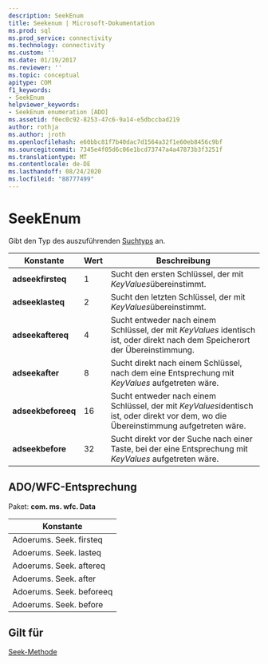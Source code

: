 ```yaml
---
description: SeekEnum
title: Seekenum | Microsoft-Dokumentation
ms.prod: sql
ms.prod_service: connectivity
ms.technology: connectivity
ms.custom: ''
ms.date: 01/19/2017
ms.reviewer: ''
ms.topic: conceptual
apitype: COM
f1_keywords:
- SeekEnum
helpviewer_keywords:
- SeekEnum enumeration [ADO]
ms.assetid: f0ec0c92-8253-47c6-9a14-e5dbccbad219
author: rothja
ms.author: jroth
ms.openlocfilehash: e60bbc81f7b40dac7d1564a32f1e60eb8456c9bf
ms.sourcegitcommit: 7345e4f05d6c06e1bcd73747a4a47873b3f3251f
ms.translationtype: MT
ms.contentlocale: de-DE
ms.lasthandoff: 08/24/2020
ms.locfileid: "88777499"
---
```

# <a name="seekenum"></a>SeekEnum
Gibt den Typ des auszuführenden [Suchtyps](./seek-method.md) an.  
  
|Konstante|Wert|Beschreibung|  
|--------------|-----------|-----------------|  
|**adseekfirsteq**|1|Sucht den ersten Schlüssel, der mit *KeyValues*übereinstimmt.|  
|**adseeklasteq**|2|Sucht den letzten Schlüssel, der mit *KeyValues*übereinstimmt.|  
|**adseekaftereq**|4|Sucht entweder nach einem Schlüssel, der mit *KeyValues* identisch ist, oder direkt nach dem Speicherort der Übereinstimmung.|  
|**adseekafter**|8|Sucht direkt nach einem Schlüssel, nach dem eine Entsprechung mit *KeyValues* aufgetreten wäre.|  
|**adseekbeforeeq**|16|Sucht entweder nach einem Schlüssel, der mit *KeyValues*identisch ist, oder direkt vor dem, wo die Übereinstimmung aufgetreten wäre.|  
|**adseekbefore**|32|Sucht direkt vor der Suche nach einer Taste, bei der eine Entsprechung mit *KeyValues* aufgetreten wäre.|  
  
## <a name="adowfc-equivalent"></a>ADO/WFC-Entsprechung  
 Paket: **com. ms. wfc. Data**  
  
|Konstante|  
|--------------|  
|Adoerums. Seek. firsteq|  
|Adoerums. Seek. lasteq|  
|Adoerums. Seek. aftereq|  
|Adoerums. Seek. after|  
|Adoerums. Seek. beforeeq|  
|Adoerums. Seek. before|  
  
## <a name="applies-to"></a>Gilt für  
 [Seek-Methode](./seek-method.md)